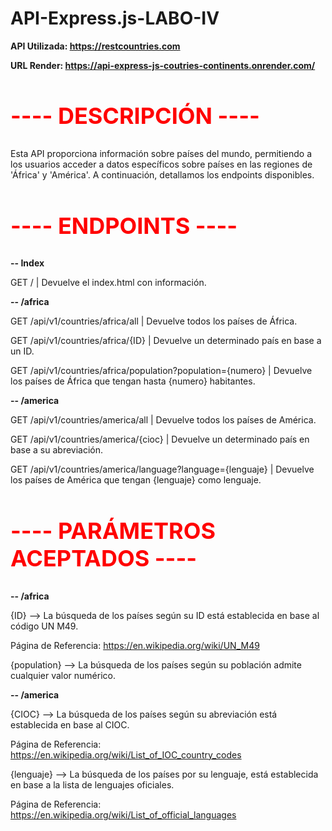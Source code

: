 # API-Express.js-LABO-IV

**API Utilizada: https://restcountries.com**

**URL Render: https://api-express-js-coutries-continents.onrender.com/**

<h2 style="color:#ff0000; font-size:36px;">---- DESCRIPCIÓN ----</h2>
Esta API proporciona información sobre países del mundo, permitiendo a los usuarios acceder a datos específicos
sobre países en las regiones de 'África' y 'América'. A continuación, detallamos los endpoints disponibles.

<h2 style="color:#ff0000; font-size:36px;">---- ENDPOINTS ----</h2>

**-- Index**

GET /                                                           | Devuelve el index.html con información.

**-- /africa**

GET /api/v1/countries/africa/all                                | Devuelve todos los países de África.

GET /api/v1/countries/africa/{ID}                               | Devuelve un determinado país en base a un ID.

GET /api/v1/countries/africa/population?population={numero}     | Devuelve los países de África que tengan hasta {numero} habitantes.

**-- /america**

GET /api/v1/countries/america/all                               | Devuelve todos los países de América.  

GET /api/v1/countries/america/{cioc}                            | Devuelve un determinado país en base a su abreviación.

GET /api/v1/countries/america/language?language={lenguaje}      | Devuelve los países de América que tengan {lenguaje} como lenguaje.


<h2 style="color:#ff0000; font-size:36px;">---- PARÁMETROS ACEPTADOS ----</h2>

**-- /africa**

{ID}          -->  La búsqueda de los países según su ID está establecida en base al código UN M49. 

Página de Referencia: https://en.wikipedia.org/wiki/UN_M49

{population}  -->  La búsqueda de los países según su población admite cualquier valor numérico.

**-- /america**

{CIOC}        -->  La búsqueda de los países según su abreviación está establecida en base al CIOC.

Página de Referencia: https://en.wikipedia.org/wiki/List_of_IOC_country_codes

{lenguaje}    -->  La búsqueda de los países por su lenguaje, está establecida en base a la lista de lenguajes oficiales.

Página de Referencia: https://en.wikipedia.org/wiki/List_of_official_languages

